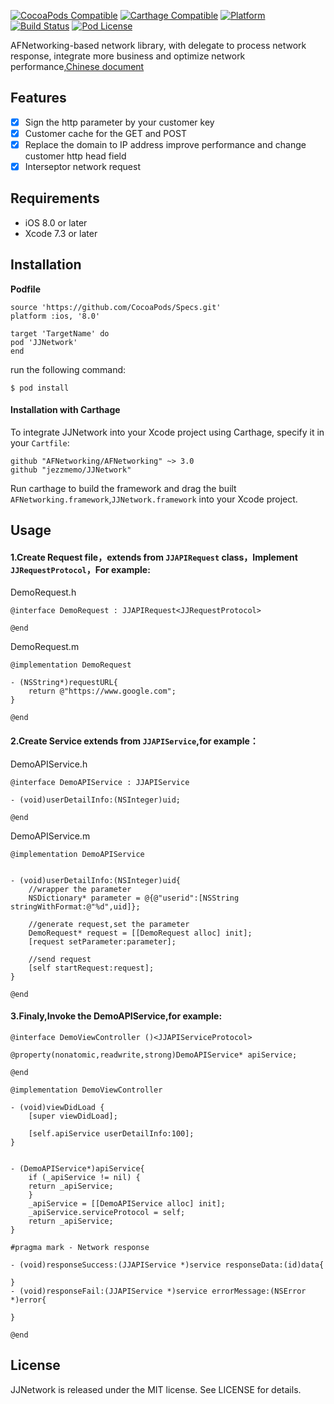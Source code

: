 [![CocoaPods Compatible](https://img.shields.io/cocoapods/v/JJNetwork.svg)](https://img.shields.io/cocoapods/v/JJNetwork.svg)
[![Carthage Compatible](https://img.shields.io/badge/Carthage-compatible-4BC51D.svg?style=flat)](https://github.com/Carthage/Carthage)
[![Platform](https://img.shields.io/cocoapods/p/JJNetwork.svg?style=flat)](http://cocoadocs.org/docsets/JJNetwork)
[![Build Status](https://travis-ci.org/jezzmemo/JJNetwork.svg?branch=master)](https://travis-ci.org/jezzmemo/JJNetwork.svg?branch=master)
[![Pod License](http://img.shields.io/cocoapods/l/JJNetwork.svg?style=flat)](https://www.apache.org/licenses/LICENSE-2.0.html)

AFNetworking-based network library, with delegate to process network response, integrate more business and optimize network performance,[Chinese document](https://github.com/jezzmemo/JJNetwork/blob/master/EXPLAIN.md)

## Features

- [x] Sign the http parameter by your customer key
- [x] Customer cache for the GET and POST
- [x] Replace the domain to IP address improve performance and change customer http head field
- [x] Interseptor network request

## Requirements

- iOS 8.0 or later
- Xcode 7.3 or later

## Installation

__Podfile__
```
source 'https://github.com/CocoaPods/Specs.git'
platform :ios, '8.0'

target 'TargetName' do
pod 'JJNetwork'
end
```
run the following command:
```
$ pod install
```

#### Installation with Carthage

To integrate JJNetwork into your Xcode project using Carthage, specify it in your `Cartfile`:

```
github "AFNetworking/AFNetworking" ~> 3.0
github "jezzmemo/JJNetwork"
```

Run carthage to build the framework and drag the built `AFNetworking.framework`,`JJNetwork.framework` into your Xcode project.

## Usage

#### 1.Create Request file，extends from `JJAPIRequest` class，Implement `JJRequestProtocol`，For example:

DemoRequest.h
```objc
@interface DemoRequest : JJAPIRequest<JJRequestProtocol>

@end
```
DemoRequest.m
```objc
@implementation DemoRequest

- (NSString*)requestURL{
	return @"https://www.google.com";
}

@end
```

#### 2.Create Service extends from `JJAPIService`,for example：

DemoAPIService.h
```objc
@interface DemoAPIService : JJAPIService

- (void)userDetailInfo:(NSInteger)uid;

@end
```

DemoAPIService.m
```objc
@implementation DemoAPIService


- (void)userDetailInfo:(NSInteger)uid{
    //wrapper the parameter
    NSDictionary* parameter = @{@"userid":[NSString stringWithFormat:@"%d",uid]};
    
    //generate request,set the parameter
    DemoRequest* request = [[DemoRequest alloc] init];
    [request setParameter:parameter];
    
    //send request
    [self startRequest:request];
}

@end
```

#### 3.Finaly,Invoke the DemoAPIService,for example:
```objc
@interface DemoViewController ()<JJAPIServiceProtocol>

@property(nonatomic,readwrite,strong)DemoAPIService* apiService;

@end

@implementation DemoViewController

- (void)viewDidLoad {
    [super viewDidLoad];
	
    [self.apiService userDetailInfo:100];
}


- (DemoAPIService*)apiService{
    if (_apiService != nil) {
	return _apiService;
    }
    _apiService = [[DemoAPIService alloc] init];
    _apiService.serviceProtocol = self;
    return _apiService;
}

#pragma mark - Network response

- (void)responseSuccess:(JJAPIService *)service responseData:(id)data{
	
}
- (void)responseFail:(JJAPIService *)service errorMessage:(NSError *)error{
	
}

@end
```
## License
JJNetwork is released under the MIT license. See LICENSE for details.
